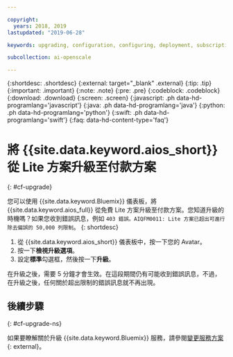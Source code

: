 ```yaml
---

copyright:
  years: 2018, 2019
lastupdated: "2019-06-28"

keywords: upgrading, configuration, configuring, deployment, subscription, service plans, plans

subcollection: ai-openscale

---
```


{:shortdesc: .shortdesc}
{:external: target="_blank" .external}
{:tip: .tip}
{:important: .important}
{:note: .note}
{:pre: .pre}
{:codeblock: .codeblock}
{:download: .download}
{:screen: .screen}
{:javascript: .ph data-hd-programlang='javascript'}
{:java: .ph data-hd-programlang='java'}
{:python: .ph data-hd-programlang='python'}
{:swift: .ph data-hd-programlang='swift'}
{:faq: data-hd-content-type='faq'}

# 將 {{site.data.keyword.aios_short}} 從 Lite 方案升級至付款方案
{: #cf-upgrade}

您可以使用 {{site.data.keyword.Bluemix}} 儀表板，將 {{site.data.keyword.aios_full}} 從免費 Lite 方案升級至付款方案。您知道升級的時機嗎？如果您收到錯誤訊息，例如 `403 錯誤。AIQFM0011: Lite 方案已超出可進行除去偏誤的 50,000 列限制`。
{: shortdesc}

1. 從 {{site.data.keyword.aios_short}} 儀表板中，按一下您的 Avatar。
2. 按一下**檢視升級選項**。
4. 設定**標準**勾選框，然後按一下**升級**。

在升級之後，需要 5 分鐘才會生效。在這段期間仍有可能收到錯誤訊息，不過，在升級之後，任何關於超出限制的錯誤訊息就不再出現。

## 後續步驟
{: #cf-upgrade-ns}

如果要瞭解關於升級 {{site.data.keyword.Bluemix}} 服務，請參閱[變更服務方案](/docs/resources?topic=resources-changing){: external}。
